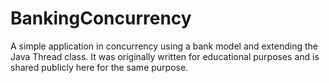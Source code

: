 # BankingConcurrency
 A simple application in concurrency using a bank model and extending the Java Thread class.  It was originally written for educational purposes and is shared publicly here for the same purpose.  
